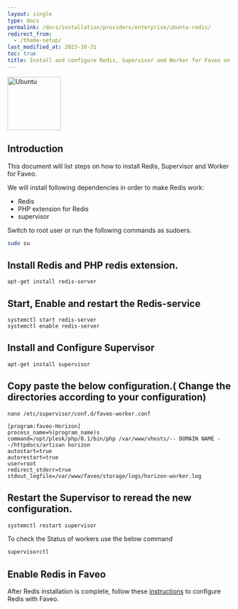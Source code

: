 ```yaml
---
layout: single
type: docs
permalink: /docs/installation/providers/enterprise/ubuntu-redis/
redirect_from:
  - /theme-setup/
last_modified_at: 2023-10-31
toc: true
title: Install and configure Redis, Supervisor and Worker for Faveo on Ubuntu 20.04 and 22.04
---
```



<img alt="Ubuntu" src="https://upload.wikimedia.org/wikipedia/commons/thumb/a/ab/Logo-ubuntu_cof-orange-hex.svg/120px-Logo-ubuntu_cof-orange-hex.svg.png" width="120" height="120" />

## Introduction
This document will list steps on how to install Redis, Supervisor and Worker for Faveo.

We will install following dependencies in order to make Redis work:

- Redis
- PHP extension for Redis
- supervisor

Switch to root user or run the following commands as sudoers.

```sh
sudo su
```

##  Install Redis and PHP redis extension.
```
apt-get install redis-server
```

## Start, Enable and restart the Redis-service
```
systemctl start redis-server
systemctl enable redis-server
```

## Install and Configure Supervisor
```
apt-get install supervisor
```
## Copy paste the below configuration.( Change the directories according to your configuration)

```
nano /etc/supervisor/conf.d/faveo-worker.conf
```
```
[program:faveo-Horizon]
process_name=%(program_name)s
command=/opt/plesk/php/8.1/bin/php /var/www/vhosts/-- DOMAIN NAME --/httpdocs/artisan horizon
autostart=true
autorestart=true
user=root
redirect_stderr=true
stdout_logfile=/var/www/faveo/storage/logs/horizon-worker.log
```
## Restart the Supervisor to reread the new configuration.

```sh
systemctl restart supervisor 
```


To check the Status of workers use the below command
```sh
supervisorctl
```

## Enable Redis in Faveo
After Redis installation is complete, follow these [instructions](/docs/helper/enable-redis) to configure Redis with Faveo. 
